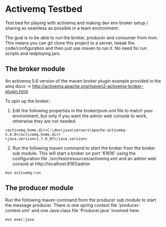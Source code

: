 Activemq Testbed
================

Test bed for playing with activemq and making dev env broker setup / sharing as seamless as possible in a team environment. 

The goal is to be able to run the broker, producer and consumer from mvn. This means you can git clone this project to a server, tweak the code/configuration and then just use maven to run it. No need for run scripts and redploying jars. 


The broker module
-----------------

An activemq 5.6 version of the maven broker plugin example provided in the amq doco -> http://activemq.apache.org/maven2-activemq-broker-plugin.html.

To spin up the broker:

1. Edit the following properties in the broker/pom.xml file to match your environment, but only if you want the admin web console to work, otherwise they are not needed.
```
<activemq.home.dir>C:\dev\java\servers\apache-activemq-5.6.0</activemq.home.dir>
<java.version>1.7.0_07</java.version>
```

2. Run the following maven command to start the broker from the broker sub module. This will start a broker on port '61616' using the configuration file ./src/test/resources/activemq.xml and an admin web console at http://localhost:8161/admin 
```
mvn activemq:run

```

The producer module
-------------------

Run the following maven command from the producer sub module to start the message producer. There is one spring context file 'producer-context.xml' and one Java class file 'Producer.java' involved here. 

```
mvn exec:java

```
